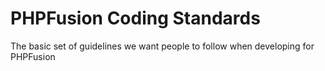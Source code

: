 # PHPFusion Coding Standards

The basic set of guidelines we want people to follow when developing for PHPFusion
